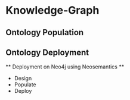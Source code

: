 # Knowledge-Graph

## Ontology Population
## Ontology Deployment
** Deployment on Neo4j using Neosemantics **
+ Design
+ Populate
+ Deploy
